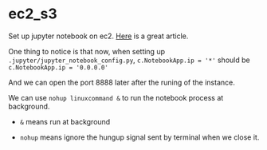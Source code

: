 # ec2_s3

Set up jupyter notebook on ec2. [Here](https://medium.com/@alexjsanchez/python-3-notebooks-on-aws-ec2-in-15-mostly-easy-steps-2ec5e662c6c6) is a great article.

One thing to notice is that now, when setting up `.jupyter/jupyter_notebook_config.py`, `c.NotebookApp.ip = '*'` should be `c.NotebookApp.ip = '0.0.0.0'`

And we can open the port 8888 later after the runing of the instance.

We can use `nohup linuxcommand &` to run the notebook process at background.

* `&` means run at background

* `nohup` means ignore the hungup signal sent by terminal when we close it.
